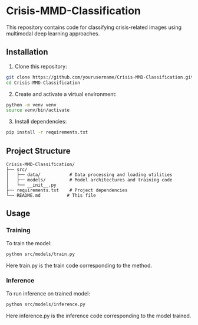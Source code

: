 # Crisis-MMD-Classification

This repository contains code for classifying crisis-related images using multimodal deep learning approaches.

## Installation

1. Clone this repository:
```bash
git clone https://github.com/yourusername/Crisis-MMD-Classification.git
cd Crisis-MMD-Classification
```

2. Create and activate a virtual environment:
```bash
python -m venv venv
source venv/bin/activate
```

3. Install dependencies:
```bash
pip install -r requirements.txt
```

## Project Structure

```
Crisis-MMD-Classification/
├── src/
│   ├── data/           # Data processing and loading utilities
│   ├── models/         # Model architectures and training code
│   └── __init__.py
├── requirements.txt    # Project dependencies
└── README.md          # This file
```

## Usage

### Training

To train the model:

```bash
python src/models/train.py
```

Here train.py is the train code corresponding to the method.

### Inference

To run inference on trained model:

```bash
python src/models/inference.py
```

Here inference.py is the inference code corresponding to the model trained.

